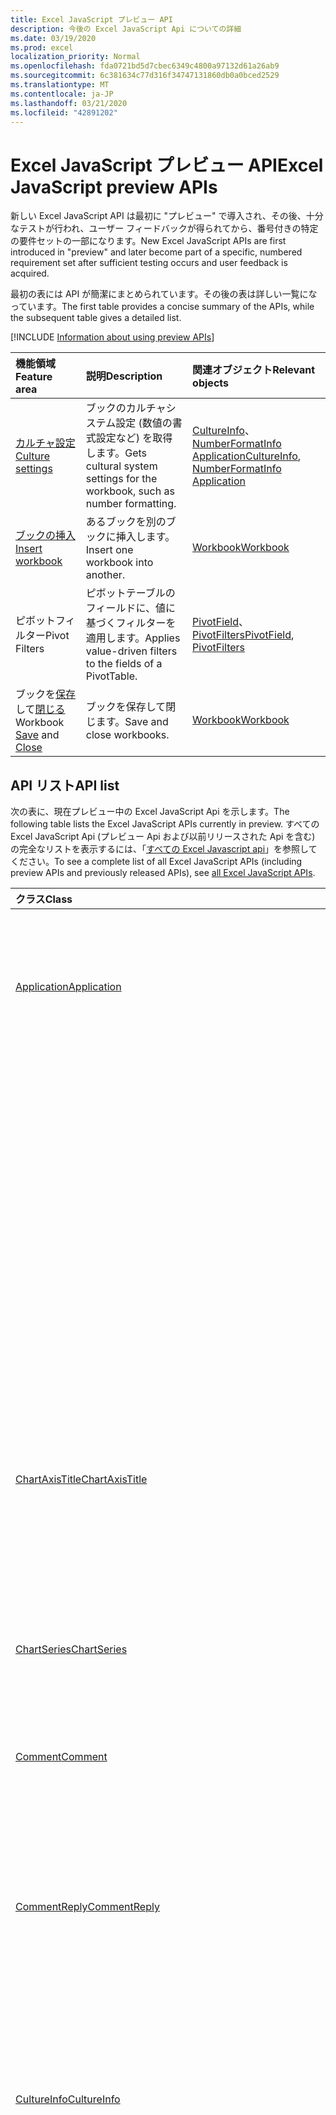 ```yaml
---
title: Excel JavaScript プレビュー API
description: 今後の Excel JavaScript Api についての詳細
ms.date: 03/19/2020
ms.prod: excel
localization_priority: Normal
ms.openlocfilehash: fda0721bd5d7cbec6349c4800a97132d61a26ab9
ms.sourcegitcommit: 6c381634c77d316f34747131860db0a0bced2529
ms.translationtype: MT
ms.contentlocale: ja-JP
ms.lasthandoff: 03/21/2020
ms.locfileid: "42891202"
---
```

# <a name="excel-javascript-preview-apis"></a><span data-ttu-id="29b16-103">Excel JavaScript プレビュー API</span><span class="sxs-lookup"><span data-stu-id="29b16-103">Excel JavaScript preview APIs</span></span>

<span data-ttu-id="29b16-104">新しい Excel JavaScript API は最初に "プレビュー" で導入され、その後、十分なテストが行われ、ユーザー フィードバックが得られてから、番号付きの特定の要件セットの一部になります。</span><span class="sxs-lookup"><span data-stu-id="29b16-104">New Excel JavaScript APIs are first introduced in "preview" and later become part of a specific, numbered requirement set after sufficient testing occurs and user feedback is acquired.</span></span>

<span data-ttu-id="29b16-105">最初の表には API が簡潔にまとめられています。その後の表は詳しい一覧になっています。</span><span class="sxs-lookup"><span data-stu-id="29b16-105">The first table provides a concise summary of the APIs, while the subsequent table gives a detailed list.</span></span>

[!INCLUDE [Information about using preview APIs](../../includes/using-preview-apis-host.md)]

| <span data-ttu-id="29b16-106">機能領域</span><span class="sxs-lookup"><span data-stu-id="29b16-106">Feature area</span></span> | <span data-ttu-id="29b16-107">説明</span><span class="sxs-lookup"><span data-stu-id="29b16-107">Description</span></span> | <span data-ttu-id="29b16-108">関連オブジェクト</span><span class="sxs-lookup"><span data-stu-id="29b16-108">Relevant objects</span></span> |
|:--- |:--- |:--- |
| [<span data-ttu-id="29b16-109">カルチャ設定</span><span class="sxs-lookup"><span data-stu-id="29b16-109">Culture settings</span></span>](../../excel/excel-add-ins-workbooks.md#access-application-culture-settings-preview) | <span data-ttu-id="29b16-110">ブックのカルチャシステム設定 (数値の書式設定など) を取得します。</span><span class="sxs-lookup"><span data-stu-id="29b16-110">Gets cultural system settings for the workbook, such as number formatting.</span></span> | <span data-ttu-id="29b16-111">[CultureInfo](/javascript/api/excel/excel.cultureinfo)、 [NumberFormatInfo](/javascript/api/excel/excel.numberformatinfo) [Application](/javascript/api/excel/excel.application)</span><span class="sxs-lookup"><span data-stu-id="29b16-111">[CultureInfo](/javascript/api/excel/excel.cultureinfo), [NumberFormatInfo](/javascript/api/excel/excel.numberformatinfo) [Application](/javascript/api/excel/excel.application)</span></span> |
| [<span data-ttu-id="29b16-112">ブックの挿入</span><span class="sxs-lookup"><span data-stu-id="29b16-112">Insert workbook</span></span>](../../excel/excel-add-ins-workbooks.md#insert-a-copy-of-an-existing-workbook-into-the-current-one-preview) | <span data-ttu-id="29b16-113">あるブックを別のブックに挿入します。</span><span class="sxs-lookup"><span data-stu-id="29b16-113">Insert one workbook into another.</span></span>  | [<span data-ttu-id="29b16-114">Workbook</span><span class="sxs-lookup"><span data-stu-id="29b16-114">Workbook</span></span>](/javascript/api/excel/excel.worksheetcollection) |
| <span data-ttu-id="29b16-115">ピボットフィルター</span><span class="sxs-lookup"><span data-stu-id="29b16-115">Pivot Filters</span></span> | <span data-ttu-id="29b16-116">ピボットテーブルのフィールドに、値に基づくフィルターを適用します。</span><span class="sxs-lookup"><span data-stu-id="29b16-116">Applies value-driven filters to the fields of a PivotTable.</span></span> | <span data-ttu-id="29b16-117">[PivotField](/javascript/api/excel/excel.pivotfield#applyfilter-filter-)、 [PivotFilters](/javascript/api/excel/excel.pivotFilters)</span><span class="sxs-lookup"><span data-stu-id="29b16-117">[PivotField](/javascript/api/excel/excel.pivotfield#applyfilter-filter-), [PivotFilters](/javascript/api/excel/excel.pivotFilters)</span></span> |
| <span data-ttu-id="29b16-118">ブックを[保存](../../excel/excel-add-ins-workbooks.md#save-the-workbook-preview)して[閉じる](../../excel/excel-add-ins-workbooks.md#close-the-workbook-preview)</span><span class="sxs-lookup"><span data-stu-id="29b16-118">Workbook [Save](../../excel/excel-add-ins-workbooks.md#save-the-workbook-preview) and [Close](../../excel/excel-add-ins-workbooks.md#close-the-workbook-preview)</span></span> | <span data-ttu-id="29b16-119">ブックを保存して閉じます。</span><span class="sxs-lookup"><span data-stu-id="29b16-119">Save and close workbooks.</span></span>  | [<span data-ttu-id="29b16-120">Workbook</span><span class="sxs-lookup"><span data-stu-id="29b16-120">Workbook</span></span>](/javascript/api/excel/excel.workbook) |

## <a name="api-list"></a><span data-ttu-id="29b16-121">API リスト</span><span class="sxs-lookup"><span data-stu-id="29b16-121">API list</span></span>

<span data-ttu-id="29b16-122">次の表に、現在プレビュー中の Excel JavaScript Api を示します。</span><span class="sxs-lookup"><span data-stu-id="29b16-122">The following table lists the Excel JavaScript APIs currently in preview.</span></span> <span data-ttu-id="29b16-123">すべての Excel JavaScript Api (プレビュー Api および以前リリースされた Api を含む) の完全なリストを表示するには、「[すべての Excel Javascript api](/javascript/api/excel?view=excel-js-preview)」を参照してください。</span><span class="sxs-lookup"><span data-stu-id="29b16-123">To see a complete list of all Excel JavaScript APIs (including preview APIs and previously released APIs), see [all Excel JavaScript APIs](/javascript/api/excel?view=excel-js-preview).</span></span>

| <span data-ttu-id="29b16-124">クラス</span><span class="sxs-lookup"><span data-stu-id="29b16-124">Class</span></span> | <span data-ttu-id="29b16-125">フィールド</span><span class="sxs-lookup"><span data-stu-id="29b16-125">Fields</span></span> | <span data-ttu-id="29b16-126">説明</span><span class="sxs-lookup"><span data-stu-id="29b16-126">Description</span></span> |
|:---|:---|:---|
|[<span data-ttu-id="29b16-127">Application</span><span class="sxs-lookup"><span data-stu-id="29b16-127">Application</span></span>](/javascript/api/excel/excel.application)|[<span data-ttu-id="29b16-128">cultureInfo</span><span class="sxs-lookup"><span data-stu-id="29b16-128">cultureInfo</span></span>](/javascript/api/excel/excel.application#cultureinfo)|<span data-ttu-id="29b16-129">現在のシステムのカルチャ設定に基づく情報を提供します。</span><span class="sxs-lookup"><span data-stu-id="29b16-129">Provides information based on current system culture settings.</span></span> <span data-ttu-id="29b16-130">これには、カルチャ名、数値形式、およびその他のカルチャに依存する設定が含まれます。</span><span class="sxs-lookup"><span data-stu-id="29b16-130">This includes the culture names, number formatting, and other culturally dependent settings.</span></span>|
||[<span data-ttu-id="29b16-131">decimalSeparator</span><span class="sxs-lookup"><span data-stu-id="29b16-131">decimalSeparator</span></span>](/javascript/api/excel/excel.application#decimalseparator)|<span data-ttu-id="29b16-132">数値の小数点の記号として使用される文字列を取得します。</span><span class="sxs-lookup"><span data-stu-id="29b16-132">Gets the string used as the decimal separator for numeric values.</span></span> <span data-ttu-id="29b16-133">これは、Excel のローカル設定に基づいています。</span><span class="sxs-lookup"><span data-stu-id="29b16-133">This is based on Excel's local settings.</span></span>|
||[<span data-ttu-id="29b16-134">thousandsSeparator</span><span class="sxs-lookup"><span data-stu-id="29b16-134">thousandsSeparator</span></span>](/javascript/api/excel/excel.application#thousandsseparator)|<span data-ttu-id="29b16-135">数値の小数点の左側にある数字のグループを区切るために使用される文字列を取得します。</span><span class="sxs-lookup"><span data-stu-id="29b16-135">Gets the string used to separate groups of digits to the left of the decimal for numeric values.</span></span> <span data-ttu-id="29b16-136">これは、Excel のローカル設定に基づいています。</span><span class="sxs-lookup"><span data-stu-id="29b16-136">This is based on Excel's local settings.</span></span>|
||[<span data-ttu-id="29b16-137">useSystemSeparators</span><span class="sxs-lookup"><span data-stu-id="29b16-137">useSystemSeparators</span></span>](/javascript/api/excel/excel.application#usesystemseparators)|<span data-ttu-id="29b16-138">Microsoft Excel のシステム区切り記号を有効にするかどうかを指定します。</span><span class="sxs-lookup"><span data-stu-id="29b16-138">Specifies whether the system separators of Microsoft Excel are enabled.</span></span>|
|[<span data-ttu-id="29b16-139">ChartAxisTitle</span><span class="sxs-lookup"><span data-stu-id="29b16-139">ChartAxisTitle</span></span>](/javascript/api/excel/excel.chartaxistitle)|[<span data-ttu-id="29b16-140">textOrientation</span><span class="sxs-lookup"><span data-stu-id="29b16-140">textOrientation</span></span>](/javascript/api/excel/excel.chartaxistitle#textorientation)|<span data-ttu-id="29b16-141">グラフ軸のタイトルに対して、テキストの方向を指定する角度を表します。</span><span class="sxs-lookup"><span data-stu-id="29b16-141">Represents the angle to which the text is oriented for the chart axis title.</span></span> <span data-ttu-id="29b16-142">この値は、-90 ~ 90 の整数、または垂直方向のテキストの整数の180のいずれかである必要があります。</span><span class="sxs-lookup"><span data-stu-id="29b16-142">The value should either be an integer from -90 to 90 or the integer 180 for vertically-oriented text.</span></span>|
|[<span data-ttu-id="29b16-143">ChartSeries</span><span class="sxs-lookup"><span data-stu-id="29b16-143">ChartSeries</span></span>](/javascript/api/excel/excel.chartseries)|[<span data-ttu-id="29b16-144">getDimensionValues (dimension: Excel. ChartSeriesDimension)</span><span class="sxs-lookup"><span data-stu-id="29b16-144">getDimensionValues(dimension: Excel.ChartSeriesDimension)</span></span>](/javascript/api/excel/excel.chartseries#getdimensionvalues-dimension-)|<span data-ttu-id="29b16-145">グラフの系列の1つの次元から値を取得します。</span><span class="sxs-lookup"><span data-stu-id="29b16-145">Gets the values from a single dimension of the chart series.</span></span> <span data-ttu-id="29b16-146">指定できるのは、指定された次元と、グラフ系列に対するデータのマッピング方法によって異なります。</span><span class="sxs-lookup"><span data-stu-id="29b16-146">These could be either category values or data values, depending on the dimension specified and how the data is mapped for the chart series.</span></span>|
|[<span data-ttu-id="29b16-147">Comment</span><span class="sxs-lookup"><span data-stu-id="29b16-147">Comment</span></span>](/javascript/api/excel/excel.comment)|[<span data-ttu-id="29b16-148">contentType</span><span class="sxs-lookup"><span data-stu-id="29b16-148">contentType</span></span>](/javascript/api/excel/excel.comment#contenttype)|<span data-ttu-id="29b16-149">コメントのコンテンツタイプを取得します。</span><span class="sxs-lookup"><span data-stu-id="29b16-149">Gets the content type of the comment.</span></span>|
||[<span data-ttu-id="29b16-150">解析</span><span class="sxs-lookup"><span data-stu-id="29b16-150">resolved</span></span>](/javascript/api/excel/excel.comment#resolved)|<span data-ttu-id="29b16-151">コメントスレッドの状態を取得または設定します。</span><span class="sxs-lookup"><span data-stu-id="29b16-151">Gets or sets the status of the comment thread.</span></span> <span data-ttu-id="29b16-152">値 "true" は、スレッドが解決されることを意味します。</span><span class="sxs-lookup"><span data-stu-id="29b16-152">A value of "true" means the thread is resolved.</span></span>|
|[<span data-ttu-id="29b16-153">CommentReply</span><span class="sxs-lookup"><span data-stu-id="29b16-153">CommentReply</span></span>](/javascript/api/excel/excel.commentreply)|[<span data-ttu-id="29b16-154">contentType</span><span class="sxs-lookup"><span data-stu-id="29b16-154">contentType</span></span>](/javascript/api/excel/excel.commentreply#contenttype)|<span data-ttu-id="29b16-155">応答のコンテンツタイプを取得します。</span><span class="sxs-lookup"><span data-stu-id="29b16-155">Gets the content type of the reply.</span></span>|
||[<span data-ttu-id="29b16-156">解析</span><span class="sxs-lookup"><span data-stu-id="29b16-156">resolved</span></span>](/javascript/api/excel/excel.commentreply#resolved)|<span data-ttu-id="29b16-157">返信の状態を取得または設定します。</span><span class="sxs-lookup"><span data-stu-id="29b16-157">Gets or sets the reply status.</span></span> <span data-ttu-id="29b16-158">値 "true" は、応答が解決された状態であることを意味します。</span><span class="sxs-lookup"><span data-stu-id="29b16-158">A value of "true" means the reply is in the resolved state.</span></span>|
|[<span data-ttu-id="29b16-159">CultureInfo</span><span class="sxs-lookup"><span data-stu-id="29b16-159">CultureInfo</span></span>](/javascript/api/excel/excel.cultureinfo)|[<span data-ttu-id="29b16-160">datetimeFormat</span><span class="sxs-lookup"><span data-stu-id="29b16-160">datetimeFormat</span></span>](/javascript/api/excel/excel.cultureinfo#datetimeformat)|<span data-ttu-id="29b16-161">日付と時刻を表示するためのカルチャに適した形式を定義します。</span><span class="sxs-lookup"><span data-stu-id="29b16-161">Defines the culturally appropriate format of displaying date and time.</span></span> <span data-ttu-id="29b16-162">これは、現在のシステムのカルチャ設定に基づいています。</span><span class="sxs-lookup"><span data-stu-id="29b16-162">This is based on current system culture settings.</span></span>|
||[<span data-ttu-id="29b16-163">name</span><span class="sxs-lookup"><span data-stu-id="29b16-163">name</span></span>](/javascript/api/excel/excel.cultureinfo#name)|<span data-ttu-id="29b16-164">カルチャ名を languagecode2-country/regioncode2 の形式で取得します (例: "zh-cn-cn" または "en-us")。</span><span class="sxs-lookup"><span data-stu-id="29b16-164">Gets the culture name in the format languagecode2-country/regioncode2 (e.g. "zh-cn" or "en-us").</span></span> <span data-ttu-id="29b16-165">これは、現在のシステム設定に基づいています。</span><span class="sxs-lookup"><span data-stu-id="29b16-165">This is based on current system settings.</span></span>|
||[<span data-ttu-id="29b16-166">numberFormat</span><span class="sxs-lookup"><span data-stu-id="29b16-166">numberFormat</span></span>](/javascript/api/excel/excel.cultureinfo#numberformat)|<span data-ttu-id="29b16-167">数字を表示するためのカルチャに適した形式を定義します。</span><span class="sxs-lookup"><span data-stu-id="29b16-167">Defines the culturally appropriate format of displaying numbers.</span></span> <span data-ttu-id="29b16-168">これは、現在のシステムのカルチャ設定に基づいています。</span><span class="sxs-lookup"><span data-stu-id="29b16-168">This is based on current system culture settings.</span></span>|
|[<span data-ttu-id="29b16-169">DatetimeFormatInfo</span><span class="sxs-lookup"><span data-stu-id="29b16-169">DatetimeFormatInfo</span></span>](/javascript/api/excel/excel.datetimeformatinfo)|[<span data-ttu-id="29b16-170">dateSeparator</span><span class="sxs-lookup"><span data-stu-id="29b16-170">dateSeparator</span></span>](/javascript/api/excel/excel.datetimeformatinfo#dateseparator)|<span data-ttu-id="29b16-171">日付の区切り文字として使用される文字列を取得します。</span><span class="sxs-lookup"><span data-stu-id="29b16-171">Gets the string used as the date separator.</span></span> <span data-ttu-id="29b16-172">これは、現在のシステム設定に基づいています。</span><span class="sxs-lookup"><span data-stu-id="29b16-172">This is based on current system settings.</span></span>|
||[<span data-ttu-id="29b16-173">longDatePattern</span><span class="sxs-lookup"><span data-stu-id="29b16-173">longDatePattern</span></span>](/javascript/api/excel/excel.datetimeformatinfo#longdatepattern)|<span data-ttu-id="29b16-174">長い日付の値の書式指定文字列を取得します。</span><span class="sxs-lookup"><span data-stu-id="29b16-174">Gets the format string for a long date value.</span></span> <span data-ttu-id="29b16-175">これは、現在のシステム設定に基づいています。</span><span class="sxs-lookup"><span data-stu-id="29b16-175">This is based on current system settings.</span></span>|
||[<span data-ttu-id="29b16-176">longTimePattern</span><span class="sxs-lookup"><span data-stu-id="29b16-176">longTimePattern</span></span>](/javascript/api/excel/excel.datetimeformatinfo#longtimepattern)|<span data-ttu-id="29b16-177">長い時間の値の書式指定文字列を取得します。</span><span class="sxs-lookup"><span data-stu-id="29b16-177">Gets the format string for a long time value.</span></span> <span data-ttu-id="29b16-178">これは、現在のシステム設定に基づいています。</span><span class="sxs-lookup"><span data-stu-id="29b16-178">This is based on current system settings.</span></span>|
||[<span data-ttu-id="29b16-179">短い日付パターン</span><span class="sxs-lookup"><span data-stu-id="29b16-179">shortDatePattern</span></span>](/javascript/api/excel/excel.datetimeformatinfo#shortdatepattern)|<span data-ttu-id="29b16-180">短い日付の値の書式文字列を取得します。</span><span class="sxs-lookup"><span data-stu-id="29b16-180">Gets the format string for a short date value.</span></span> <span data-ttu-id="29b16-181">これは、現在のシステム設定に基づいています。</span><span class="sxs-lookup"><span data-stu-id="29b16-181">This is based on current system settings.</span></span>|
||[<span data-ttu-id="29b16-182">timeSeparator</span><span class="sxs-lookup"><span data-stu-id="29b16-182">timeSeparator</span></span>](/javascript/api/excel/excel.datetimeformatinfo#timeseparator)|<span data-ttu-id="29b16-183">時刻の区切り記号として使用される文字列を取得します。</span><span class="sxs-lookup"><span data-stu-id="29b16-183">Gets the string used as the time separator.</span></span> <span data-ttu-id="29b16-184">これは、現在のシステム設定に基づいています。</span><span class="sxs-lookup"><span data-stu-id="29b16-184">This is based on current system settings.</span></span>|
|[<span data-ttu-id="29b16-185">NumberFormatInfo</span><span class="sxs-lookup"><span data-stu-id="29b16-185">NumberFormatInfo</span></span>](/javascript/api/excel/excel.numberformatinfo)|[<span data-ttu-id="29b16-186">numberDecimalSeparator</span><span class="sxs-lookup"><span data-stu-id="29b16-186">numberDecimalSeparator</span></span>](/javascript/api/excel/excel.numberformatinfo#numberdecimalseparator)|<span data-ttu-id="29b16-187">数値の小数点の記号として使用される文字列を取得します。</span><span class="sxs-lookup"><span data-stu-id="29b16-187">Gets the string used as the decimal separator for numeric values.</span></span> <span data-ttu-id="29b16-188">これは、現在のシステム設定に基づいています。</span><span class="sxs-lookup"><span data-stu-id="29b16-188">This is based on current system settings.</span></span>|
||[<span data-ttu-id="29b16-189">番号 Groupseparator</span><span class="sxs-lookup"><span data-stu-id="29b16-189">numberGroupSeparator</span></span>](/javascript/api/excel/excel.numberformatinfo#numbergroupseparator)|<span data-ttu-id="29b16-190">数値の小数点の左側にある数字のグループを区切るために使用される文字列を取得します。</span><span class="sxs-lookup"><span data-stu-id="29b16-190">Gets the string used to separate groups of digits to the left of the decimal for numeric values.</span></span> <span data-ttu-id="29b16-191">これは、現在のシステム設定に基づいています。</span><span class="sxs-lookup"><span data-stu-id="29b16-191">This is based on current system settings.</span></span>|
|[<span data-ttu-id="29b16-192">PivotDateFilter</span><span class="sxs-lookup"><span data-stu-id="29b16-192">PivotDateFilter</span></span>](/javascript/api/excel/excel.pivotdatefilter)|[<span data-ttu-id="29b16-193">comparator</span><span class="sxs-lookup"><span data-stu-id="29b16-193">comparator</span></span>](/javascript/api/excel/excel.pivotdatefilter#comparator)|<span data-ttu-id="29b16-194">比較演算子は、他の値を比較する静的な値です。</span><span class="sxs-lookup"><span data-stu-id="29b16-194">The comparator is the static value to which other values are compared.</span></span> <span data-ttu-id="29b16-195">比較の種類は、条件によって定義されます。</span><span class="sxs-lookup"><span data-stu-id="29b16-195">The type of comparison is defined by the condition.</span></span>|
||[<span data-ttu-id="29b16-196">condition</span><span class="sxs-lookup"><span data-stu-id="29b16-196">condition</span></span>](/javascript/api/excel/excel.pivotdatefilter#condition)|<span data-ttu-id="29b16-197">必要なフィルター条件を定義するフィルターの条件を示します。</span><span class="sxs-lookup"><span data-stu-id="29b16-197">Indicates the condition for the filter, which defines the necessary filtering criteria.</span></span>|
||[<span data-ttu-id="29b16-198">排他</span><span class="sxs-lookup"><span data-stu-id="29b16-198">exclusive</span></span>](/javascript/api/excel/excel.pivotdatefilter#exclusive)|<span data-ttu-id="29b16-199">True の場合、フィルターは条件に一致するアイテムを*除外*します。</span><span class="sxs-lookup"><span data-stu-id="29b16-199">If true, filter *excludes* items that meet criteria.</span></span> <span data-ttu-id="29b16-200">既定では false (条件に一致するアイテムを含むフィルター)。</span><span class="sxs-lookup"><span data-stu-id="29b16-200">The default is false (filter to include items that meet criteria).</span></span>|
||[<span data-ttu-id="29b16-201">lowerBound</span><span class="sxs-lookup"><span data-stu-id="29b16-201">lowerBound</span></span>](/javascript/api/excel/excel.pivotdatefilter#lowerbound)|<span data-ttu-id="29b16-202">`Between`フィルター条件の範囲の下限を指定します。</span><span class="sxs-lookup"><span data-stu-id="29b16-202">The lower-bound of the range for the `Between` filter condition.</span></span>|
||[<span data-ttu-id="29b16-203">upperBound</span><span class="sxs-lookup"><span data-stu-id="29b16-203">upperBound</span></span>](/javascript/api/excel/excel.pivotdatefilter#upperbound)|<span data-ttu-id="29b16-204">`Between`フィルター条件の範囲の上限を指定します。</span><span class="sxs-lookup"><span data-stu-id="29b16-204">The upper-bound of the range for the `Between` filter condition.</span></span>|
||[<span data-ttu-id="29b16-205">wholeDays</span><span class="sxs-lookup"><span data-stu-id="29b16-205">wholeDays</span></span>](/javascript/api/excel/excel.pivotdatefilter#wholedays)|<span data-ttu-id="29b16-206">、 `Equals` `Before`、 `After`、および`Between`フィルター条件の場合、比較を日単位で行う必要があるかどうかを示します。</span><span class="sxs-lookup"><span data-stu-id="29b16-206">For `Equals`, `Before`, `After`, and `Between` filter conditions, indicates if comparisons should be made as whole days.</span></span>|
|[<span data-ttu-id="29b16-207">PivotField</span><span class="sxs-lookup"><span data-stu-id="29b16-207">PivotField</span></span>](/javascript/api/excel/excel.pivotfield)|[<span data-ttu-id="29b16-208">applyFilter (filter: PivotValueFilter \| pivotvaluefilter \| PivotManualFilter \| pivotvaluefilter \| PivotFilters)</span><span class="sxs-lookup"><span data-stu-id="29b16-208">applyFilter(filter: PivotValueFilter \| PivotLabelFilter \| PivotManualFilter \| PivotDateFilter \| PivotFilters)</span></span>](/javascript/api/excel/excel.pivotfield#applyfilter-filter-)|<span data-ttu-id="29b16-209">フィールドの現在の PivotFilters を1つまたは複数設定し、フィールドに適用します。</span><span class="sxs-lookup"><span data-stu-id="29b16-209">Sets one or multiple of the field's current PivotFilters and applies them to the field.</span></span>|
||[<span data-ttu-id="29b16-210">clearAllFilters ()</span><span class="sxs-lookup"><span data-stu-id="29b16-210">clearAllFilters()</span></span>](/javascript/api/excel/excel.pivotfield#clearallfilters--)|<span data-ttu-id="29b16-211">すべてのフィールドフィルターのすべての条件をクリアします。</span><span class="sxs-lookup"><span data-stu-id="29b16-211">Clears all criteria from all of the field's filters.</span></span> <span data-ttu-id="29b16-212">これにより、そのフィールドのアクティブなフィルター処理がすべて削除されます。</span><span class="sxs-lookup"><span data-stu-id="29b16-212">This removes any active filtering on the field.</span></span>|
||[<span data-ttu-id="29b16-213">clearFilter (filterType: PivotFilterType)</span><span class="sxs-lookup"><span data-stu-id="29b16-213">clearFilter(filterType: Excel.PivotFilterType)</span></span>](/javascript/api/excel/excel.pivotfield#clearfilter-filtertype-)|<span data-ttu-id="29b16-214">指定した種類のフィールドのフィルターから、すべての既存の条件を削除します (現在適用されている場合)。</span><span class="sxs-lookup"><span data-stu-id="29b16-214">Clears all existing criteria from the field's filter of the given type (if one is currently applied).</span></span>|
||[<span data-ttu-id="29b16-215">getFilters ()</span><span class="sxs-lookup"><span data-stu-id="29b16-215">getFilters()</span></span>](/javascript/api/excel/excel.pivotfield#getfilters--)|<span data-ttu-id="29b16-216">フィールドに現在適用されているすべてのフィルターを取得します。</span><span class="sxs-lookup"><span data-stu-id="29b16-216">Gets all filters currently applied on the field.</span></span>|
||[<span data-ttu-id="29b16-217">isFiltered (filterType?: PivotFilterType)</span><span class="sxs-lookup"><span data-stu-id="29b16-217">isFiltered(filterType?: Excel.PivotFilterType)</span></span>](/javascript/api/excel/excel.pivotfield#isfiltered-filtertype-)|<span data-ttu-id="29b16-218">フィールドに適用されているフィルターがあるかどうかを確認します。</span><span class="sxs-lookup"><span data-stu-id="29b16-218">Checks if there are any applied filters on the field.</span></span>|
|[<span data-ttu-id="29b16-219">PivotFilters</span><span class="sxs-lookup"><span data-stu-id="29b16-219">PivotFilters</span></span>](/javascript/api/excel/excel.pivotfilters)|[<span data-ttu-id="29b16-220">dateFilter</span><span class="sxs-lookup"><span data-stu-id="29b16-220">dateFilter</span></span>](/javascript/api/excel/excel.pivotfilters#datefilter)|<span data-ttu-id="29b16-221">ピボットフィールドの現在適用されている日付フィルター。</span><span class="sxs-lookup"><span data-stu-id="29b16-221">The PivotField's currently applied date filter.</span></span> <span data-ttu-id="29b16-222">何も適用されていない場合は、Null を返します。</span><span class="sxs-lookup"><span data-stu-id="29b16-222">Null if none is applied.</span></span>|
||[<span data-ttu-id="29b16-223">labelFilter</span><span class="sxs-lookup"><span data-stu-id="29b16-223">labelFilter</span></span>](/javascript/api/excel/excel.pivotfilters#labelfilter)|<span data-ttu-id="29b16-224">ピボットフィールドの現在適用されているラベルフィルター。</span><span class="sxs-lookup"><span data-stu-id="29b16-224">The PivotField's currently applied label filter.</span></span> <span data-ttu-id="29b16-225">何も適用されていない場合は、Null を返します。</span><span class="sxs-lookup"><span data-stu-id="29b16-225">Null if none is applied.</span></span>|
||[<span data-ttu-id="29b16-226">manualFilter</span><span class="sxs-lookup"><span data-stu-id="29b16-226">manualFilter</span></span>](/javascript/api/excel/excel.pivotfilters#manualfilter)|<span data-ttu-id="29b16-227">ピボットフィールドの現在適用されている手動フィルター。</span><span class="sxs-lookup"><span data-stu-id="29b16-227">The PivotField's currently applied manual filter.</span></span> <span data-ttu-id="29b16-228">何も適用されていない場合は、Null を返します。</span><span class="sxs-lookup"><span data-stu-id="29b16-228">Null if none is applied.</span></span>|
||[<span data-ttu-id="29b16-229">valueFilter</span><span class="sxs-lookup"><span data-stu-id="29b16-229">valueFilter</span></span>](/javascript/api/excel/excel.pivotfilters#valuefilter)|<span data-ttu-id="29b16-230">ピボットフィールドの現在適用されている値フィルター。</span><span class="sxs-lookup"><span data-stu-id="29b16-230">The PivotField's currently applied value filter.</span></span> <span data-ttu-id="29b16-231">何も適用されていない場合は、Null を返します。</span><span class="sxs-lookup"><span data-stu-id="29b16-231">Null if none is applied.</span></span>|
|[<span data-ttu-id="29b16-232">PivotLabelFilter</span><span class="sxs-lookup"><span data-stu-id="29b16-232">PivotLabelFilter</span></span>](/javascript/api/excel/excel.pivotlabelfilter)|[<span data-ttu-id="29b16-233">comparator</span><span class="sxs-lookup"><span data-stu-id="29b16-233">comparator</span></span>](/javascript/api/excel/excel.pivotlabelfilter#comparator)|<span data-ttu-id="29b16-234">比較演算子は、他の値を比較する静的な値です。</span><span class="sxs-lookup"><span data-stu-id="29b16-234">The comparator is the static value to which other values are compared.</span></span> <span data-ttu-id="29b16-235">比較の種類は、条件によって定義されます。</span><span class="sxs-lookup"><span data-stu-id="29b16-235">The type of comparison is defined by the condition.</span></span>|
||[<span data-ttu-id="29b16-236">condition</span><span class="sxs-lookup"><span data-stu-id="29b16-236">condition</span></span>](/javascript/api/excel/excel.pivotlabelfilter#condition)|<span data-ttu-id="29b16-237">必要なフィルター条件を定義するフィルターの条件を示します。</span><span class="sxs-lookup"><span data-stu-id="29b16-237">Indicates the condition for the filter, which defines the necessary filtering criteria.</span></span>|
||[<span data-ttu-id="29b16-238">排他</span><span class="sxs-lookup"><span data-stu-id="29b16-238">exclusive</span></span>](/javascript/api/excel/excel.pivotlabelfilter#exclusive)|<span data-ttu-id="29b16-239">True の場合、フィルターは条件に一致するアイテムを*除外*します。</span><span class="sxs-lookup"><span data-stu-id="29b16-239">If true, filter *excludes* items that meet criteria.</span></span> <span data-ttu-id="29b16-240">既定では false (条件に一致するアイテムを含むフィルター)。</span><span class="sxs-lookup"><span data-stu-id="29b16-240">The default is false (filter to include items that meet criteria).</span></span>|
||[<span data-ttu-id="29b16-241">lowerBound</span><span class="sxs-lookup"><span data-stu-id="29b16-241">lowerBound</span></span>](/javascript/api/excel/excel.pivotlabelfilter#lowerbound)|<span data-ttu-id="29b16-242">フィルター条件間の範囲の下限。</span><span class="sxs-lookup"><span data-stu-id="29b16-242">The lower-bound of the range for the Between filter condition.</span></span>|
||[<span data-ttu-id="29b16-243">substring</span><span class="sxs-lookup"><span data-stu-id="29b16-243">substring</span></span>](/javascript/api/excel/excel.pivotlabelfilter#substring)|<span data-ttu-id="29b16-244">`BeginsWith`、 `EndsWith`、および`Contains`フィルター条件で使用される部分文字列。</span><span class="sxs-lookup"><span data-stu-id="29b16-244">The substring used for `BeginsWith`, `EndsWith`, and `Contains` filter conditions.</span></span>|
||[<span data-ttu-id="29b16-245">upperBound</span><span class="sxs-lookup"><span data-stu-id="29b16-245">upperBound</span></span>](/javascript/api/excel/excel.pivotlabelfilter#upperbound)|<span data-ttu-id="29b16-246">フィルター条件の間の範囲の上限を指定します。</span><span class="sxs-lookup"><span data-stu-id="29b16-246">The upper-bound of the range for the Between filter condition.</span></span>|
|[<span data-ttu-id="29b16-247">PivotLayout</span><span class="sxs-lookup"><span data-stu-id="29b16-247">PivotLayout</span></span>](/javascript/api/excel/excel.pivotlayout)|[<span data-ttu-id="29b16-248">getCell(dataHierarchy: DataPivotHierarchy \| string, rowItems: Array<PivotItem \| string>, columnItems: Array<PivotItem \| string>)</span><span class="sxs-lookup"><span data-stu-id="29b16-248">getCell(dataHierarchy: DataPivotHierarchy \| string, rowItems: Array<PivotItem \| string>, columnItems: Array<PivotItem \| string>)</span></span>](/javascript/api/excel/excel.pivotlayout#getcell-datahierarchy--rowitems--columnitems-)|<span data-ttu-id="29b16-249">データ階層と、それぞれの階層の行および列の項目に基づいて、ピボットテーブル内の一意のセルを取得します。 </span><span class="sxs-lookup"><span data-stu-id="29b16-249">Gets a unique cell in the PivotTable based on a data hierarchy and the row and column items of their respective hierarchies.</span></span> <span data-ttu-id="29b16-250">返されるセルは、指定した階層のデータが含まれる、指定された行と列の交差部分です。 </span><span class="sxs-lookup"><span data-stu-id="29b16-250">The returned cell is the intersection of the given row and column that contains the data from the given hierarchy.</span></span> <span data-ttu-id="29b16-251">このメソッドは、特定のセルでの getPivotItems および getDataHierarchy の呼び出しを逆にしたものです。</span><span class="sxs-lookup"><span data-stu-id="29b16-251">This method is the inverse of calling getPivotItems and getDataHierarchy on a particular cell.</span></span>|
||[<span data-ttu-id="29b16-252">pivotStyle</span><span class="sxs-lookup"><span data-stu-id="29b16-252">pivotStyle</span></span>](/javascript/api/excel/excel.pivotlayout#pivotstyle)|<span data-ttu-id="29b16-253">ピボットテーブルに適用されるスタイルです。</span><span class="sxs-lookup"><span data-stu-id="29b16-253">The style applied to the PivotTable.</span></span>|
||[<span data-ttu-id="29b16-254">setStyle (style: string \| PivotTableStyle \| BuiltInPivotTableStyle)</span><span class="sxs-lookup"><span data-stu-id="29b16-254">setStyle(style: string \| PivotTableStyle \| BuiltInPivotTableStyle)</span></span>](/javascript/api/excel/excel.pivotlayout#setstyle-style-)|<span data-ttu-id="29b16-255">ピボットテーブルに適用されるスタイルを設定します。</span><span class="sxs-lookup"><span data-stu-id="29b16-255">Sets the style applied to the PivotTable.</span></span>|
|[<span data-ttu-id="29b16-256">PivotManualFilter</span><span class="sxs-lookup"><span data-stu-id="29b16-256">PivotManualFilter</span></span>](/javascript/api/excel/excel.pivotmanualfilter)|[<span data-ttu-id="29b16-257">selectedItems</span><span class="sxs-lookup"><span data-stu-id="29b16-257">selectedItems</span></span>](/javascript/api/excel/excel.pivotmanualfilter#selecteditems)|<span data-ttu-id="29b16-258">手動でフィルター処理するために選択されたアイテムのリスト。</span><span class="sxs-lookup"><span data-stu-id="29b16-258">A list of selected items to manually filter.</span></span> <span data-ttu-id="29b16-259">これらは、選択されたフィールドの既存のアイテムおよび有効なアイテムである必要があります。</span><span class="sxs-lookup"><span data-stu-id="29b16-259">These must be existing and valid items from the chosen field.</span></span>|
|[<span data-ttu-id="29b16-260">PivotTable</span><span class="sxs-lookup"><span data-stu-id="29b16-260">PivotTable</span></span>](/javascript/api/excel/excel.pivottable)|[<span data-ttu-id="29b16-261">Allow多重 Filtersperfield</span><span class="sxs-lookup"><span data-stu-id="29b16-261">allowMultipleFiltersPerField</span></span>](/javascript/api/excel/excel.pivottable#allowmultiplefiltersperfield)|<span data-ttu-id="29b16-262">ピボットテーブルで、テーブル内の特定の PivotField に対して複数の PivotFilters を適用できるかどうかを指定します。</span><span class="sxs-lookup"><span data-stu-id="29b16-262">Specifies whether the PivotTable allows the application of multiple PivotFilters on a given PivotField in the table.</span></span>|
|[<span data-ttu-id="29b16-263">PivotTableScopedCollection</span><span class="sxs-lookup"><span data-stu-id="29b16-263">PivotTableScopedCollection</span></span>](/javascript/api/excel/excel.pivottablescopedcollection)|[<span data-ttu-id="29b16-264">getCount()</span><span class="sxs-lookup"><span data-stu-id="29b16-264">getCount()</span></span>](/javascript/api/excel/excel.pivottablescopedcollection#getcount--)|<span data-ttu-id="29b16-265">コレクション内のピボットテーブルの数を取得します。</span><span class="sxs-lookup"><span data-stu-id="29b16-265">Gets the number of PivotTables in the collection.</span></span>|
||[<span data-ttu-id="29b16-266">getFirst()</span><span class="sxs-lookup"><span data-stu-id="29b16-266">getFirst()</span></span>](/javascript/api/excel/excel.pivottablescopedcollection#getfirst--)|<span data-ttu-id="29b16-267">コレクション内の最初のピボットテーブルを取得します。</span><span class="sxs-lookup"><span data-stu-id="29b16-267">Gets the first PivotTable in the collection.</span></span> <span data-ttu-id="29b16-268">コレクション内のピボットテーブルは、上から下、左から右に並べ替えられます。この場合、左上のテーブルはコレクションの最初のピボットテーブルになります。</span><span class="sxs-lookup"><span data-stu-id="29b16-268">The PivotTables in the collection are sorted top to bottom and left to right, such that top-left table is the first PivotTable in the collection.</span></span>|
||[<span data-ttu-id="29b16-269">getItem(key: string)</span><span class="sxs-lookup"><span data-stu-id="29b16-269">getItem(key: string)</span></span>](/javascript/api/excel/excel.pivottablescopedcollection#getitem-key-)|<span data-ttu-id="29b16-270">名前に基づいてピボットテーブルを取得します。</span><span class="sxs-lookup"><span data-stu-id="29b16-270">Gets a PivotTable by name.</span></span>|
||[<span data-ttu-id="29b16-271">getItemOrNullObject(name: string)</span><span class="sxs-lookup"><span data-stu-id="29b16-271">getItemOrNullObject(name: string)</span></span>](/javascript/api/excel/excel.pivottablescopedcollection#getitemornullobject-name-)|<span data-ttu-id="29b16-272">名前を使用してピボットテーブルを取得します。</span><span class="sxs-lookup"><span data-stu-id="29b16-272">Gets a PivotTable by name.</span></span> <span data-ttu-id="29b16-273">PivotTable が存在しない場合は null オブジェクトを返します。</span><span class="sxs-lookup"><span data-stu-id="29b16-273">If the PivotTable does not exist, will return a null object.</span></span>|
||[<span data-ttu-id="29b16-274">items</span><span class="sxs-lookup"><span data-stu-id="29b16-274">items</span></span>](/javascript/api/excel/excel.pivottablescopedcollection#items)|<span data-ttu-id="29b16-275">このコレクション内に読み込まれた子アイテムを取得します。</span><span class="sxs-lookup"><span data-stu-id="29b16-275">Gets the loaded child items in this collection.</span></span>|
|[<span data-ttu-id="29b16-276">PivotValueFilter</span><span class="sxs-lookup"><span data-stu-id="29b16-276">PivotValueFilter</span></span>](/javascript/api/excel/excel.pivotvaluefilter)|[<span data-ttu-id="29b16-277">comparator</span><span class="sxs-lookup"><span data-stu-id="29b16-277">comparator</span></span>](/javascript/api/excel/excel.pivotvaluefilter#comparator)|<span data-ttu-id="29b16-278">比較演算子は、他の値を比較する静的な値です。</span><span class="sxs-lookup"><span data-stu-id="29b16-278">The comparator is the static value to which other values are compared.</span></span> <span data-ttu-id="29b16-279">比較の種類は、条件によって定義されます。</span><span class="sxs-lookup"><span data-stu-id="29b16-279">The type of comparison is defined by the condition.</span></span>|
||[<span data-ttu-id="29b16-280">condition</span><span class="sxs-lookup"><span data-stu-id="29b16-280">condition</span></span>](/javascript/api/excel/excel.pivotvaluefilter#condition)|<span data-ttu-id="29b16-281">必要なフィルター条件を定義するフィルターの条件を示します。</span><span class="sxs-lookup"><span data-stu-id="29b16-281">Indicates the condition for the filter, which defines the necessary filtering criteria.</span></span>|
||[<span data-ttu-id="29b16-282">排他</span><span class="sxs-lookup"><span data-stu-id="29b16-282">exclusive</span></span>](/javascript/api/excel/excel.pivotvaluefilter#exclusive)|<span data-ttu-id="29b16-283">True の場合、フィルターは条件に一致するアイテムを*除外*します。</span><span class="sxs-lookup"><span data-stu-id="29b16-283">If true, filter *excludes* items that meet criteria.</span></span> <span data-ttu-id="29b16-284">既定では false (条件に一致するアイテムを含むフィルター)。</span><span class="sxs-lookup"><span data-stu-id="29b16-284">The default is false (filter to include items that meet criteria).</span></span>|
||[<span data-ttu-id="29b16-285">lowerBound</span><span class="sxs-lookup"><span data-stu-id="29b16-285">lowerBound</span></span>](/javascript/api/excel/excel.pivotvaluefilter#lowerbound)|<span data-ttu-id="29b16-286">`Between`フィルター条件の範囲の下限を指定します。</span><span class="sxs-lookup"><span data-stu-id="29b16-286">The lower-bound of the range for the `Between` filter condition.</span></span>|
||[<span data-ttu-id="29b16-287">selectionType</span><span class="sxs-lookup"><span data-stu-id="29b16-287">selectionType</span></span>](/javascript/api/excel/excel.pivotvaluefilter#selectiontype)|<span data-ttu-id="29b16-288">フィルターが上位/下位 N 個のアイテム、上位/下位 n%、上位/下位 N の合計であるかどうかを示します。</span><span class="sxs-lookup"><span data-stu-id="29b16-288">Indicates whether the filter is for the top/bottom N items, top/bottom N percent, or top/bottom N sum.</span></span>|
||[<span data-ttu-id="29b16-289">基準</span><span class="sxs-lookup"><span data-stu-id="29b16-289">threshold</span></span>](/javascript/api/excel/excel.pivotvaluefilter#threshold)|<span data-ttu-id="29b16-290">上位/下位フィルター条件に対してフィルター処理するアイテム、パーセント、または合計の "N" 個のしきい値。</span><span class="sxs-lookup"><span data-stu-id="29b16-290">The "N" threshold number of items, percent, or sum to be filtered for a Top/Bottom filter condition.</span></span>|
||[<span data-ttu-id="29b16-291">upperBound</span><span class="sxs-lookup"><span data-stu-id="29b16-291">upperBound</span></span>](/javascript/api/excel/excel.pivotvaluefilter#upperbound)|<span data-ttu-id="29b16-292">`Between`フィルター条件の範囲の上限を指定します。</span><span class="sxs-lookup"><span data-stu-id="29b16-292">The upper-bound of the range for the `Between` filter condition.</span></span>|
||[<span data-ttu-id="29b16-293">value</span><span class="sxs-lookup"><span data-stu-id="29b16-293">value</span></span>](/javascript/api/excel/excel.pivotvaluefilter#value)|<span data-ttu-id="29b16-294">フィルター処理の対象となるフィールドで選択されている "value" の名前です。</span><span class="sxs-lookup"><span data-stu-id="29b16-294">Name of the chosen "value" in the field by which to filter.</span></span>|
|[<span data-ttu-id="29b16-295">Range</span><span class="sxs-lookup"><span data-stu-id="29b16-295">Range</span></span>](/javascript/api/excel/excel.range)|[<span data-ttu-id="29b16-296">getPivotTables テーブル (fullyContained?: boolean)</span><span class="sxs-lookup"><span data-stu-id="29b16-296">getPivotTables(fullyContained?: boolean)</span></span>](/javascript/api/excel/excel.range#getpivottables-fullycontained-)|<span data-ttu-id="29b16-297">範囲に重なっているピボットテーブルのスコープ設定されたコレクションを取得します。</span><span class="sxs-lookup"><span data-stu-id="29b16-297">Gets a scoped collection of PivotTables that overlap with the range.</span></span>|
||[<span data-ttu-id="29b16-298">getSpillParent()</span><span class="sxs-lookup"><span data-stu-id="29b16-298">getSpillParent()</span></span>](/javascript/api/excel/excel.range#getspillparent--)|<span data-ttu-id="29b16-299">スピルするセルのアンカー セルを含む範囲オブジェクトを取得します。</span><span class="sxs-lookup"><span data-stu-id="29b16-299">Gets the range object containing the anchor cell for a cell getting spilled into.</span></span> <span data-ttu-id="29b16-300">複数のセルを含む範囲に適用される場合は失敗します。</span><span class="sxs-lookup"><span data-stu-id="29b16-300">Fails if applied to a range with more than one cell.</span></span> <span data-ttu-id="29b16-301">読み取り専用です。</span><span class="sxs-lookup"><span data-stu-id="29b16-301">Read-only.</span></span>|
||[<span data-ttu-id="29b16-302">getSpillParentOrNullObject()</span><span class="sxs-lookup"><span data-stu-id="29b16-302">getSpillParentOrNullObject()</span></span>](/javascript/api/excel/excel.range#getspillparentornullobject--)|<span data-ttu-id="29b16-303">スピルするセルのアンカー セルを含む範囲オブジェクトを取得します。</span><span class="sxs-lookup"><span data-stu-id="29b16-303">Gets the range object containing the anchor cell for a cell getting spilled into.</span></span> <span data-ttu-id="29b16-304">読み取り専用です。</span><span class="sxs-lookup"><span data-stu-id="29b16-304">Read-only.</span></span>|
||[<span data-ttu-id="29b16-305">getSpillingToRange()</span><span class="sxs-lookup"><span data-stu-id="29b16-305">getSpillingToRange()</span></span>](/javascript/api/excel/excel.range#getspillingtorange--)|<span data-ttu-id="29b16-306">アンカー セルで呼び出されたとき、スピル範囲を含む範囲オブジェクトを取得します。</span><span class="sxs-lookup"><span data-stu-id="29b16-306">Gets the range object containing the spill range when called on an anchor cell.</span></span> <span data-ttu-id="29b16-307">複数のセルを含む範囲に適用される場合は失敗します。</span><span class="sxs-lookup"><span data-stu-id="29b16-307">Fails if applied to a range with more than one cell.</span></span> <span data-ttu-id="29b16-308">読み取り専用です。</span><span class="sxs-lookup"><span data-stu-id="29b16-308">Read-only.</span></span>|
||[<span data-ttu-id="29b16-309">getSpillingToRangeOrNullObject()</span><span class="sxs-lookup"><span data-stu-id="29b16-309">getSpillingToRangeOrNullObject()</span></span>](/javascript/api/excel/excel.range#getspillingtorangeornullobject--)|<span data-ttu-id="29b16-310">アンカー セルで呼び出されたとき、スピル範囲を含む範囲オブジェクトを取得します。</span><span class="sxs-lookup"><span data-stu-id="29b16-310">Gets the range object containing the spill range when called on an anchor cell.</span></span> <span data-ttu-id="29b16-311">読み取り専用です。</span><span class="sxs-lookup"><span data-stu-id="29b16-311">Read-only.</span></span>|
||[<span data-ttu-id="29b16-312">hasSpill</span><span class="sxs-lookup"><span data-stu-id="29b16-312">hasSpill</span></span>](/javascript/api/excel/excel.range#hasspill)|<span data-ttu-id="29b16-313">すべてのセルにスピル ボーダーがあるかどうかを表します。</span><span class="sxs-lookup"><span data-stu-id="29b16-313">Represents if all cells have a spill border.</span></span>|
||[<span data-ttu-id="29b16-314">番号 Formatcategories</span><span class="sxs-lookup"><span data-stu-id="29b16-314">numberFormatCategories</span></span>](/javascript/api/excel/excel.range#numberformatcategories)|<span data-ttu-id="29b16-315">各セルの数値形式のカテゴリを表します。</span><span class="sxs-lookup"><span data-stu-id="29b16-315">Represents the category of number format of each cell.</span></span> <span data-ttu-id="29b16-316">読み取り専用です。</span><span class="sxs-lookup"><span data-stu-id="29b16-316">Read-only.</span></span>|
||[<span data-ttu-id="29b16-317">savedAsArray</span><span class="sxs-lookup"><span data-stu-id="29b16-317">savedAsArray</span></span>](/javascript/api/excel/excel.range#savedasarray)|<span data-ttu-id="29b16-318">すべてのセルが配列数式として保存されるかどうかを表します。</span><span class="sxs-lookup"><span data-stu-id="29b16-318">Represents if ALL the cells would be saved as an array formula.</span></span>|
|[<span data-ttu-id="29b16-319">ShapeCollection</span><span class="sxs-lookup"><span data-stu-id="29b16-319">ShapeCollection</span></span>](/javascript/api/excel/excel.shapecollection)|[<span data-ttu-id="29b16-320">addSvg(xml: string)</span><span class="sxs-lookup"><span data-stu-id="29b16-320">addSvg(xml: string)</span></span>](/javascript/api/excel/excel.shapecollection#addsvg-xml-)|<span data-ttu-id="29b16-321">XML 文字列からスケーラブルなベクター グラフィックス (SVG) を作成し、それをワークシートに追加します。</span><span class="sxs-lookup"><span data-stu-id="29b16-321">Creates a scalable vector graphic (SVG) from an XML string and adds it to the worksheet.</span></span> <span data-ttu-id="29b16-322">新しい画像を表す Shape オブジェクトを返します。</span><span class="sxs-lookup"><span data-stu-id="29b16-322">Returns a Shape object that represents the new image.</span></span>|
|[<span data-ttu-id="29b16-323">Slicer</span><span class="sxs-lookup"><span data-stu-id="29b16-323">Slicer</span></span>](/javascript/api/excel/excel.slicer)|[<span data-ttu-id="29b16-324">nameInFormula</span><span class="sxs-lookup"><span data-stu-id="29b16-324">nameInFormula</span></span>](/javascript/api/excel/excel.slicer#nameinformula)|<span data-ttu-id="29b16-325">数式で使用するスライサーの名前を表します。</span><span class="sxs-lookup"><span data-stu-id="29b16-325">Represents the slicer name used in the formula.</span></span>|
||[<span data-ttu-id="29b16-326">slicerStyle</span><span class="sxs-lookup"><span data-stu-id="29b16-326">slicerStyle</span></span>](/javascript/api/excel/excel.slicer#slicerstyle)|<span data-ttu-id="29b16-327">スライサーに適用されるスタイルです。</span><span class="sxs-lookup"><span data-stu-id="29b16-327">The style applied to the Slicer.</span></span>|
||[<span data-ttu-id="29b16-328">setStyle (style: string \| PivotTableStyle \| BuiltInSlicerStyle)</span><span class="sxs-lookup"><span data-stu-id="29b16-328">setStyle(style: string \| PivotTableStyle \| BuiltInSlicerStyle)</span></span>](/javascript/api/excel/excel.slicer#setstyle-style-)|<span data-ttu-id="29b16-329">スライサーに適用されるスタイルを設定します。</span><span class="sxs-lookup"><span data-stu-id="29b16-329">Sets the style applied to the slicer.</span></span>|
|[<span data-ttu-id="29b16-330">Table</span><span class="sxs-lookup"><span data-stu-id="29b16-330">Table</span></span>](/javascript/api/excel/excel.table)|[<span data-ttu-id="29b16-331">clearStyle()</span><span class="sxs-lookup"><span data-stu-id="29b16-331">clearStyle()</span></span>](/javascript/api/excel/excel.table#clearstyle--)|<span data-ttu-id="29b16-332">既定のテーブル スタイルを使用するようにテーブルを変更します。</span><span class="sxs-lookup"><span data-stu-id="29b16-332">Changes the table to use the default table style.</span></span>|
||[<span data-ttu-id="29b16-333">onFiltered</span><span class="sxs-lookup"><span data-stu-id="29b16-333">onFiltered</span></span>](/javascript/api/excel/excel.table#onfiltered)|<span data-ttu-id="29b16-334">フィルターが特定のテーブルに適用されたときに発生します。</span><span class="sxs-lookup"><span data-stu-id="29b16-334">Occurs when filter is applied on a specific table.</span></span>|
||[<span data-ttu-id="29b16-335">tableStyle</span><span class="sxs-lookup"><span data-stu-id="29b16-335">tableStyle</span></span>](/javascript/api/excel/excel.table#tablestyle)|<span data-ttu-id="29b16-336">表に適用されるスタイルです。</span><span class="sxs-lookup"><span data-stu-id="29b16-336">The style applied to the Table.</span></span>|
||[<span data-ttu-id="29b16-337">setStyle (style: string \| PivotTableStyle \| BuiltInTableStyle)</span><span class="sxs-lookup"><span data-stu-id="29b16-337">setStyle(style: string \| PivotTableStyle \| BuiltInTableStyle)</span></span>](/javascript/api/excel/excel.table#setstyle-style-)|<span data-ttu-id="29b16-338">スライサーに適用されるスタイルを設定します。</span><span class="sxs-lookup"><span data-stu-id="29b16-338">Sets the style applied to the slicer.</span></span>|
|[<span data-ttu-id="29b16-339">TableCollection</span><span class="sxs-lookup"><span data-stu-id="29b16-339">TableCollection</span></span>](/javascript/api/excel/excel.tablecollection)|[<span data-ttu-id="29b16-340">onFiltered</span><span class="sxs-lookup"><span data-stu-id="29b16-340">onFiltered</span></span>](/javascript/api/excel/excel.tablecollection#onfiltered)|<span data-ttu-id="29b16-341">ブックまたはワークシートのテーブルにフィルターが適用されたときに発生します。</span><span class="sxs-lookup"><span data-stu-id="29b16-341">Occurs when filter is applied on any table in a workbook, or a worksheet.</span></span>|
|[<span data-ttu-id="29b16-342">TableFilteredEventArgs</span><span class="sxs-lookup"><span data-stu-id="29b16-342">TableFilteredEventArgs</span></span>](/javascript/api/excel/excel.tablefilteredeventargs)|[<span data-ttu-id="29b16-343">tableId</span><span class="sxs-lookup"><span data-stu-id="29b16-343">tableId</span></span>](/javascript/api/excel/excel.tablefilteredeventargs#tableid)|<span data-ttu-id="29b16-344">フィルターが適用されているテーブルの id を取得します。</span><span class="sxs-lookup"><span data-stu-id="29b16-344">Gets the id of the table in which the filter is applied.</span></span>|
||[<span data-ttu-id="29b16-345">type</span><span class="sxs-lookup"><span data-stu-id="29b16-345">type</span></span>](/javascript/api/excel/excel.tablefilteredeventargs#type)|<span data-ttu-id="29b16-346">イベントの種類を取得します。</span><span class="sxs-lookup"><span data-stu-id="29b16-346">Gets the type of the event.</span></span> <span data-ttu-id="29b16-347">詳細については、Excel.EventType をご覧ください。</span><span class="sxs-lookup"><span data-stu-id="29b16-347">See Excel.EventType for details.</span></span>|
||[<span data-ttu-id="29b16-348">worksheetId</span><span class="sxs-lookup"><span data-stu-id="29b16-348">worksheetId</span></span>](/javascript/api/excel/excel.tablefilteredeventargs#worksheetid)|<span data-ttu-id="29b16-349">テーブルを含むワークシートの id を取得します。</span><span class="sxs-lookup"><span data-stu-id="29b16-349">Gets the id of the worksheet which contains the table.</span></span>|
|[<span data-ttu-id="29b16-350">Workbook</span><span class="sxs-lookup"><span data-stu-id="29b16-350">Workbook</span></span>](/javascript/api/excel/excel.workbook)|[<span data-ttu-id="29b16-351">close(closeBehavior?: Excel.CloseBehavior)</span><span class="sxs-lookup"><span data-stu-id="29b16-351">close(closeBehavior?: Excel.CloseBehavior)</span></span>](/javascript/api/excel/excel.workbook#close-closebehavior-)|<span data-ttu-id="29b16-352">現在のブックを閉じます。</span><span class="sxs-lookup"><span data-stu-id="29b16-352">Close current workbook.</span></span>|
||[<span data-ttu-id="29b16-353">save(saveBehavior?: Excel.SaveBehavior)</span><span class="sxs-lookup"><span data-stu-id="29b16-353">save(saveBehavior?: Excel.SaveBehavior)</span></span>](/javascript/api/excel/excel.workbook#save-savebehavior-)|<span data-ttu-id="29b16-354">現在のブックを保存します。</span><span class="sxs-lookup"><span data-stu-id="29b16-354">Save current workbook.</span></span>|
||[<span data-ttu-id="29b16-355">use1904DateSystem</span><span class="sxs-lookup"><span data-stu-id="29b16-355">use1904DateSystem</span></span>](/javascript/api/excel/excel.workbook#use1904datesystem)|<span data-ttu-id="29b16-356">ブックの日付を 1904 年から計算する場合、true となります。</span><span class="sxs-lookup"><span data-stu-id="29b16-356">True if the workbook uses the 1904 date system.</span></span>|
|[<span data-ttu-id="29b16-357">Worksheet</span><span class="sxs-lookup"><span data-stu-id="29b16-357">Worksheet</span></span>](/javascript/api/excel/excel.worksheet)|[<span data-ttu-id="29b16-358">customProperties</span><span class="sxs-lookup"><span data-stu-id="29b16-358">customProperties</span></span>](/javascript/api/excel/excel.worksheet#customproperties)|<span data-ttu-id="29b16-359">ワークシートレベルのカスタムプロパティのコレクションを取得します。</span><span class="sxs-lookup"><span data-stu-id="29b16-359">Gets a collection of worksheet-level custom properties.</span></span>|
||[<span data-ttu-id="29b16-360">onFiltered</span><span class="sxs-lookup"><span data-stu-id="29b16-360">onFiltered</span></span>](/javascript/api/excel/excel.worksheet#onfiltered)|<span data-ttu-id="29b16-361">フィルターが特定のワークシートに適用されたときに発生します。</span><span class="sxs-lookup"><span data-stu-id="29b16-361">Occurs when filter is applied on a specific worksheet.</span></span>|
||[<span data-ttu-id="29b16-362">onRowHiddenChanged</span><span class="sxs-lookup"><span data-stu-id="29b16-362">onRowHiddenChanged</span></span>](/javascript/api/excel/excel.worksheet#onrowhiddenchanged)|<span data-ttu-id="29b16-363">特定のワークシートで、1つまたは複数の行の非表示の状態が変更されたときに発生します。</span><span class="sxs-lookup"><span data-stu-id="29b16-363">Occurs when the hidden state of one or more rows has changed on a specific worksheet.</span></span>|
|[<span data-ttu-id="29b16-364">WorksheetCalculatedEventArgs</span><span class="sxs-lookup"><span data-stu-id="29b16-364">WorksheetCalculatedEventArgs</span></span>](/javascript/api/excel/excel.worksheetcalculatedeventargs)|[<span data-ttu-id="29b16-365">address</span><span class="sxs-lookup"><span data-stu-id="29b16-365">address</span></span>](/javascript/api/excel/excel.worksheetcalculatedeventargs#address)|<span data-ttu-id="29b16-366">計算を完了した範囲のアドレス。</span><span class="sxs-lookup"><span data-stu-id="29b16-366">The address of the range that completed calculation.</span></span>|
|[<span data-ttu-id="29b16-367">WorksheetCollection</span><span class="sxs-lookup"><span data-stu-id="29b16-367">WorksheetCollection</span></span>](/javascript/api/excel/excel.worksheetcollection)|<span data-ttu-id="29b16-368">[addFromBase64(base64File: string, sheetNamesToInsert?: string[], positionType?: Excel.WorksheetPositionType, relativeTo?: Worksheet \| string)](/javascript/api/excel/excel.worksheetcollection#addfrombase64-base64file--sheetnamestoinsert--positiontype--relativeto-)</span><span class="sxs-lookup"><span data-stu-id="29b16-368">[addFromBase64(base64File: string, sheetNamesToInsert?: string[], positionType?: Excel.WorksheetPositionType, relativeTo?: Worksheet \| string)](/javascript/api/excel/excel.worksheetcollection#addfrombase64-base64file--sheetnamestoinsert--positiontype--relativeto-)</span></span>|<span data-ttu-id="29b16-369">あるブックの指定されたワークシートを現在のブックに挿入します。</span><span class="sxs-lookup"><span data-stu-id="29b16-369">Inserts the specified worksheets of a workbook into the current workbook.</span></span>|
||[<span data-ttu-id="29b16-370">onFiltered</span><span class="sxs-lookup"><span data-stu-id="29b16-370">onFiltered</span></span>](/javascript/api/excel/excel.worksheetcollection#onfiltered)|<span data-ttu-id="29b16-371">ブック内でワークシートのフィルターが適用されたときに発生します。</span><span class="sxs-lookup"><span data-stu-id="29b16-371">Occurs when any worksheet's filter is applied in the workbook.</span></span>|
||[<span data-ttu-id="29b16-372">onRowHiddenChanged</span><span class="sxs-lookup"><span data-stu-id="29b16-372">onRowHiddenChanged</span></span>](/javascript/api/excel/excel.worksheetcollection#onrowhiddenchanged)|<span data-ttu-id="29b16-373">特定のワークシートで、1つまたは複数の行の非表示の状態が変更されたときに発生します。</span><span class="sxs-lookup"><span data-stu-id="29b16-373">Occurs when the hidden state of one or more rows has changed on a specific worksheet.</span></span>|
|[<span data-ttu-id="29b16-374">ワークシート Customproperty</span><span class="sxs-lookup"><span data-stu-id="29b16-374">WorksheetCustomProperty</span></span>](/javascript/api/excel/excel.worksheetcustomproperty)|[<span data-ttu-id="29b16-375">key</span><span class="sxs-lookup"><span data-stu-id="29b16-375">key</span></span>](/javascript/api/excel/excel.worksheetcustomproperty#key)|<span data-ttu-id="29b16-376">カスタム プロパティのキーを取得します。</span><span class="sxs-lookup"><span data-stu-id="29b16-376">Gets the key of the custom property.</span></span> <span data-ttu-id="29b16-377">読み取り専用です。</span><span class="sxs-lookup"><span data-stu-id="29b16-377">Read only.</span></span>|
||[<span data-ttu-id="29b16-378">value</span><span class="sxs-lookup"><span data-stu-id="29b16-378">value</span></span>](/javascript/api/excel/excel.worksheetcustomproperty#value)|<span data-ttu-id="29b16-379">カスタムプロパティの値を取得します。</span><span class="sxs-lookup"><span data-stu-id="29b16-379">Gets the value of the custom property.</span></span> <span data-ttu-id="29b16-380">読み取り専用です。</span><span class="sxs-lookup"><span data-stu-id="29b16-380">Read only.</span></span>|
|[<span data-ttu-id="29b16-381">WorksheetCustomPropertyCollection</span><span class="sxs-lookup"><span data-stu-id="29b16-381">WorksheetCustomPropertyCollection</span></span>](/javascript/api/excel/excel.worksheetcustompropertycollection)|[<span data-ttu-id="29b16-382">getCount()</span><span class="sxs-lookup"><span data-stu-id="29b16-382">getCount()</span></span>](/javascript/api/excel/excel.worksheetcustompropertycollection#getcount--)|<span data-ttu-id="29b16-383">このワークシートのカスタムプロパティの数を取得します。</span><span class="sxs-lookup"><span data-stu-id="29b16-383">Gets the number of custom properties on this worksheet.</span></span>|
||[<span data-ttu-id="29b16-384">getItem(key: string)</span><span class="sxs-lookup"><span data-stu-id="29b16-384">getItem(key: string)</span></span>](/javascript/api/excel/excel.worksheetcustompropertycollection#getitem-key-)|<span data-ttu-id="29b16-385">キーを使用してカスタム プロパティ オブジェクトを取得します。大文字と小文字は区別されません。</span><span class="sxs-lookup"><span data-stu-id="29b16-385">Gets a custom property object by its key, which is case-insensitive.</span></span> <span data-ttu-id="29b16-386">カスタムプロパティが存在しない場合にスローされます。</span><span class="sxs-lookup"><span data-stu-id="29b16-386">Throws if the custom property does not exist.</span></span>|
||[<span data-ttu-id="29b16-387">getItemOrNullObject(key: string)</span><span class="sxs-lookup"><span data-stu-id="29b16-387">getItemOrNullObject(key: string)</span></span>](/javascript/api/excel/excel.worksheetcustompropertycollection#getitemornullobject-key-)|<span data-ttu-id="29b16-388">キーを使用してカスタム プロパティ オブジェクトを取得します。大文字と小文字は区別されません。</span><span class="sxs-lookup"><span data-stu-id="29b16-388">Gets a custom property object by its key, which is case-insensitive.</span></span> <span data-ttu-id="29b16-389">カスタムプロパティが存在しない場合は、null オブジェクトを返します。</span><span class="sxs-lookup"><span data-stu-id="29b16-389">Returns a null object if the custom property does not exist.</span></span>|
||[<span data-ttu-id="29b16-390">items</span><span class="sxs-lookup"><span data-stu-id="29b16-390">items</span></span>](/javascript/api/excel/excel.worksheetcustompropertycollection#items)|<span data-ttu-id="29b16-391">このコレクション内に読み込まれた子アイテムを取得します。</span><span class="sxs-lookup"><span data-stu-id="29b16-391">Gets the loaded child items in this collection.</span></span>|
|[<span data-ttu-id="29b16-392">WorksheetFilteredEventArgs</span><span class="sxs-lookup"><span data-stu-id="29b16-392">WorksheetFilteredEventArgs</span></span>](/javascript/api/excel/excel.worksheetfilteredeventargs)|[<span data-ttu-id="29b16-393">type</span><span class="sxs-lookup"><span data-stu-id="29b16-393">type</span></span>](/javascript/api/excel/excel.worksheetfilteredeventargs#type)|<span data-ttu-id="29b16-394">イベントの種類を取得します。</span><span class="sxs-lookup"><span data-stu-id="29b16-394">Gets the type of the event.</span></span> <span data-ttu-id="29b16-395">詳細については、Excel.EventType をご覧ください。</span><span class="sxs-lookup"><span data-stu-id="29b16-395">See Excel.EventType for details.</span></span>|
||[<span data-ttu-id="29b16-396">worksheetId</span><span class="sxs-lookup"><span data-stu-id="29b16-396">worksheetId</span></span>](/javascript/api/excel/excel.worksheetfilteredeventargs#worksheetid)|<span data-ttu-id="29b16-397">フィルターが適用されているワークシートの id を取得します。</span><span class="sxs-lookup"><span data-stu-id="29b16-397">Gets the id of the worksheet in which the filter is applied.</span></span>|
|[<span data-ttu-id="29b16-398">WorksheetRowHiddenChangedEventArgs</span><span class="sxs-lookup"><span data-stu-id="29b16-398">WorksheetRowHiddenChangedEventArgs</span></span>](/javascript/api/excel/excel.worksheetrowhiddenchangedeventargs)|[<span data-ttu-id="29b16-399">address</span><span class="sxs-lookup"><span data-stu-id="29b16-399">address</span></span>](/javascript/api/excel/excel.worksheetrowhiddenchangedeventargs#address)|<span data-ttu-id="29b16-400">特定のワークシートで変更されたエリアを表す範囲のアドレスを取得します。</span><span class="sxs-lookup"><span data-stu-id="29b16-400">Gets the range address that represents the changed area of a specific worksheet.</span></span>|
||[<span data-ttu-id="29b16-401">changeType</span><span class="sxs-lookup"><span data-stu-id="29b16-401">changeType</span></span>](/javascript/api/excel/excel.worksheetrowhiddenchangedeventargs#changetype)|<span data-ttu-id="29b16-402">イベントがトリガーされた方法を表す変更の種類を取得します。</span><span class="sxs-lookup"><span data-stu-id="29b16-402">Gets the type of change that represents how the event was triggered.</span></span> <span data-ttu-id="29b16-403">詳細は「`Excel.RowHiddenChangeType`」をご覧ください。</span><span class="sxs-lookup"><span data-stu-id="29b16-403">See `Excel.RowHiddenChangeType` for details.</span></span>|
||[<span data-ttu-id="29b16-404">source</span><span class="sxs-lookup"><span data-stu-id="29b16-404">source</span></span>](/javascript/api/excel/excel.worksheetrowhiddenchangedeventargs#source)|<span data-ttu-id="29b16-405">イベントのソースを取得します。</span><span class="sxs-lookup"><span data-stu-id="29b16-405">Gets the source of the event.</span></span> <span data-ttu-id="29b16-406">詳細については、Excel.EventSource をご覧ください。</span><span class="sxs-lookup"><span data-stu-id="29b16-406">See Excel.EventSource for details.</span></span>|
||[<span data-ttu-id="29b16-407">type</span><span class="sxs-lookup"><span data-stu-id="29b16-407">type</span></span>](/javascript/api/excel/excel.worksheetrowhiddenchangedeventargs#type)|<span data-ttu-id="29b16-408">イベントの種類を取得します。</span><span class="sxs-lookup"><span data-stu-id="29b16-408">Gets the type of the event.</span></span> <span data-ttu-id="29b16-409">詳細については、Excel.EventType をご覧ください。</span><span class="sxs-lookup"><span data-stu-id="29b16-409">See Excel.EventType for details.</span></span>|
||[<span data-ttu-id="29b16-410">worksheetId</span><span class="sxs-lookup"><span data-stu-id="29b16-410">worksheetId</span></span>](/javascript/api/excel/excel.worksheetrowhiddenchangedeventargs#worksheetid)|<span data-ttu-id="29b16-411">データが変更されたワークシートの ID を取得します。</span><span class="sxs-lookup"><span data-stu-id="29b16-411">Gets the id of the worksheet in which the data changed.</span></span>|

## <a name="see-also"></a><span data-ttu-id="29b16-412">関連項目</span><span class="sxs-lookup"><span data-stu-id="29b16-412">See also</span></span>

- [<span data-ttu-id="29b16-413">Excel JavaScript API リファレンス ドキュメント</span><span class="sxs-lookup"><span data-stu-id="29b16-413">Excel JavaScript API Reference Documentation</span></span>](/javascript/api/excel?view=excel-js-preview)
- [<span data-ttu-id="29b16-414">Excel JavaScript API の要件セット</span><span class="sxs-lookup"><span data-stu-id="29b16-414">Excel JavaScript API requirement sets</span></span>](./excel-api-requirement-sets.md)
